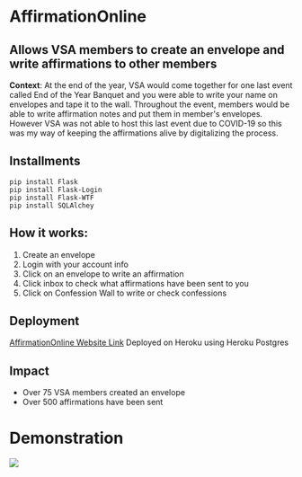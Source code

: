 # AffirmationOnline
Allows VSA members to create an envelope and write affirmations to other members 
---
__Context__: At the end of the year, VSA would come together for one last event called End of the Year Banquet and you were able to write your name on envelopes and tape it to the wall. Throughout the event, members would be able to write affirmation notes and put them in member's envelopes. However VSA was not able to host this last event due to COVID-19 so this was my way of keeping the affirmations alive by digitalizing the process. 

## Installments
```
pip install Flask
pip install Flask-Login
pip install Flask-WTF
pip install SQLAlchey
```

## How it works:
1) Create an envelope
2) Login with your account info
3) Click on an envelope to write an affirmation
4) Click inbox to check what affirmations have been sent to you
5) Click on Confession Wall to write or check confessions

## Deployment
[AffirmationOnline Website Link](https://affirmationonline.herokuapp.com/home)
Deployed on Heroku using Heroku Postgres 


## Impact 
- Over 75 VSA members created an envelope
- Over 500 affirmations have been sent

# Demonstration 
![](demo.gif)
